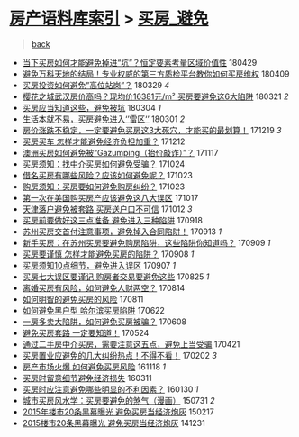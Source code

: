 [房产语料库索引](../../README.md)  > [买房_避免](买房_避免.md)
====
> [back](../README.md)

- [当下买房如何才能避免掉进“坑”？恒定要素考量区域价值性](http://jkwz.applinzi.com/ittc/7097324320433112075.html#%E5%BD%93%E4%B8%8B%E4%B9%B0%E6%88%BF%E5%A6%82%E4%BD%95%E6%89%8D%E8%83%BD%E9%81%BF%E5%85%8D%E6%8E%89%E8%BF%9B%E2%80%9C%E5%9D%91%E2%80%9D%EF%BC%9F%E6%81%92%E5%AE%9A%E8%A6%81%E7%B4%A0%E8%80%83%E9%87%8F%E5%8C%BA%E5%9F%9F%E4%BB%B7%E5%80%BC%E6%80%A7) 180429  
- [避免万科天地的结局！专业权威的第三方质检平台教你如何买房维权](http://jkwz.applinzi.com/ittc/7089921142678881291.html#%E9%81%BF%E5%85%8D%E4%B8%87%E7%A7%91%E5%A4%A9%E5%9C%B0%E7%9A%84%E7%BB%93%E5%B1%80%EF%BC%81%E4%B8%93%E4%B8%9A%E6%9D%83%E5%A8%81%E7%9A%84%E7%AC%AC%E4%B8%89%E6%96%B9%E8%B4%A8%E6%A3%80%E5%B9%B3%E5%8F%B0%E6%95%99%E4%BD%A0%E5%A6%82%E4%BD%95%E4%B9%B0%E6%88%BF%E7%BB%B4%E6%9D%83) 180409  
- [买房投资如何避免”高位站岗”？](http://jkwz.applinzi.com/ittc/7085541863383893003.html#%E4%B9%B0%E6%88%BF%E6%8A%95%E8%B5%84%E5%A6%82%E4%BD%95%E9%81%BF%E5%85%8D%E2%80%9D%E9%AB%98%E4%BD%8D%E7%AB%99%E5%B2%97%E2%80%9D%EF%BC%9F) 180329 *4* 
- [樱花之城武汉房价高吗？现均价16381元/m² 买房要避免这6大陷阱](http://jkwz.applinzi.com/ittc/7082593359707505681.html#%E6%A8%B1%E8%8A%B1%E4%B9%8B%E5%9F%8E%E6%AD%A6%E6%B1%89%E6%88%BF%E4%BB%B7%E9%AB%98%E5%90%97%EF%BC%9F%E7%8E%B0%E5%9D%87%E4%BB%B716381%E5%85%83%2Fm%C2%B2+%E4%B9%B0%E6%88%BF%E8%A6%81%E9%81%BF%E5%85%8D%E8%BF%996%E5%A4%A7%E9%99%B7%E9%98%B1) 180321 *2* 
- [买房应当知道这些，避免被坑](http://jkwz.applinzi.com/ittc/7075503979763336208.html#%E4%B9%B0%E6%88%BF%E5%BA%94%E5%BD%93%E7%9F%A5%E9%81%93%E8%BF%99%E4%BA%9B%EF%BC%8C%E9%81%BF%E5%85%8D%E8%A2%AB%E5%9D%91) 180304 *1* 
- [生活本就不易，买房避免进入‘’雷区‘’](http://jkwz.applinzi.com/ittc/7075099748300489738.html#%E7%94%9F%E6%B4%BB%E6%9C%AC%E5%B0%B1%E4%B8%8D%E6%98%93%EF%BC%8C%E4%B9%B0%E6%88%BF%E9%81%BF%E5%85%8D%E8%BF%9B%E5%85%A5%E2%80%98%E2%80%99%E9%9B%B7%E5%8C%BA%E2%80%98%E2%80%99) 180301 *2* 
- [房价涨跌不稳定，一定要避免买房这3大死穴，才能买的最划算！](http://jkwz.applinzi.com/ittc/7048836522269213713.html#%E6%88%BF%E4%BB%B7%E6%B6%A8%E8%B7%8C%E4%B8%8D%E7%A8%B3%E5%AE%9A%EF%BC%8C%E4%B8%80%E5%AE%9A%E8%A6%81%E9%81%BF%E5%85%8D%E4%B9%B0%E6%88%BF%E8%BF%993%E5%A4%A7%E6%AD%BB%E7%A9%B4%EF%BC%8C%E6%89%8D%E8%83%BD%E4%B9%B0%E7%9A%84%E6%9C%80%E5%88%92%E7%AE%97%EF%BC%81) 171219 *3* 
- [买房买车 怎样才能避免经济负担加重？](http://jkwz.applinzi.com/ittc/7046257570036057105.html#%E4%B9%B0%E6%88%BF%E4%B9%B0%E8%BD%A6+%E6%80%8E%E6%A0%B7%E6%89%8D%E8%83%BD%E9%81%BF%E5%85%8D%E7%BB%8F%E6%B5%8E%E8%B4%9F%E6%8B%85%E5%8A%A0%E9%87%8D%EF%BC%9F) 171212  
- [澳洲买房如何避免被“Gazumping（抬价敲诈）”？](http://jkwz.applinzi.com/ittc/7036863379833095185.html#%E6%BE%B3%E6%B4%B2%E4%B9%B0%E6%88%BF%E5%A6%82%E4%BD%95%E9%81%BF%E5%85%8D%E8%A2%AB%E2%80%9CGazumping%EF%BC%88%E6%8A%AC%E4%BB%B7%E6%95%B2%E8%AF%88%EF%BC%89%E2%80%9D%EF%BC%9F) 171117  
- [买房须知：找中介买房如何避免受骗？](http://jkwz.applinzi.com/ittc/7027963491703587857.html#%E4%B9%B0%E6%88%BF%E9%A1%BB%E7%9F%A5%EF%BC%9A%E6%89%BE%E4%B8%AD%E4%BB%8B%E4%B9%B0%E6%88%BF%E5%A6%82%E4%BD%95%E9%81%BF%E5%85%8D%E5%8F%97%E9%AA%97%EF%BC%9F) 171024  
- [借名买房有哪些风险？应该如何避免呢？](http://jkwz.applinzi.com/ittc/7027597429589935121.html#%E5%80%9F%E5%90%8D%E4%B9%B0%E6%88%BF%E6%9C%89%E5%93%AA%E4%BA%9B%E9%A3%8E%E9%99%A9%EF%BC%9F%E5%BA%94%E8%AF%A5%E5%A6%82%E4%BD%95%E9%81%BF%E5%85%8D%E5%91%A2%EF%BC%9F) 171023  
- [购房须知：买房要如何避免购房纠纷？](http://jkwz.applinzi.com/ittc/7027583633760715793.html#%E8%B4%AD%E6%88%BF%E9%A1%BB%E7%9F%A5%EF%BC%9A%E4%B9%B0%E6%88%BF%E8%A6%81%E5%A6%82%E4%BD%95%E9%81%BF%E5%85%8D%E8%B4%AD%E6%88%BF%E7%BA%A0%E7%BA%B7%EF%BC%9F) 171023  
- [第一次在美国购买房产应该避免这八大误区](http://jkwz.applinzi.com/ittc/7025410815547671568.html#%E7%AC%AC%E4%B8%80%E6%AC%A1%E5%9C%A8%E7%BE%8E%E5%9B%BD%E8%B4%AD%E4%B9%B0%E6%88%BF%E4%BA%A7%E5%BA%94%E8%AF%A5%E9%81%BF%E5%85%8D%E8%BF%99%E5%85%AB%E5%A4%A7%E8%AF%AF%E5%8C%BA) 171017  
- [天津落户避免被套路 买房送户口不可信](http://jkwz.applinzi.com/ittc/7023602427138409488.html#%E5%A4%A9%E6%B4%A5%E8%90%BD%E6%88%B7%E9%81%BF%E5%85%8D%E8%A2%AB%E5%A5%97%E8%B7%AF+%E4%B9%B0%E6%88%BF%E9%80%81%E6%88%B7%E5%8F%A3%E4%B8%8D%E5%8F%AF%E4%BF%A1) 171012 *3* 
- [买房前要做好这三点准备 避免进入三种陷阱](http://jkwz.applinzi.com/ittc/7014583523976152081.html#%E4%B9%B0%E6%88%BF%E5%89%8D%E8%A6%81%E5%81%9A%E5%A5%BD%E8%BF%99%E4%B8%89%E7%82%B9%E5%87%86%E5%A4%87+%E9%81%BF%E5%85%8D%E8%BF%9B%E5%85%A5%E4%B8%89%E7%A7%8D%E9%99%B7%E9%98%B1) 170918  
- [苏州买房交首付注意事项，避免掉入合同陷阱！](http://jkwz.applinzi.com/ittc/7012872855661052944.html#%E8%8B%8F%E5%B7%9E%E4%B9%B0%E6%88%BF%E4%BA%A4%E9%A6%96%E4%BB%98%E6%B3%A8%E6%84%8F%E4%BA%8B%E9%A1%B9%EF%BC%8C%E9%81%BF%E5%85%8D%E6%8E%89%E5%85%A5%E5%90%88%E5%90%8C%E9%99%B7%E9%98%B1%EF%BC%81) 170913 *1* 
- [新手买房：在苏州买房要避免购房陷阱，这些陷阱你知道吗？](http://jkwz.applinzi.com/ittc/7011371397107155984.html#%E6%96%B0%E6%89%8B%E4%B9%B0%E6%88%BF%EF%BC%9A%E5%9C%A8%E8%8B%8F%E5%B7%9E%E4%B9%B0%E6%88%BF%E8%A6%81%E9%81%BF%E5%85%8D%E8%B4%AD%E6%88%BF%E9%99%B7%E9%98%B1%EF%BC%8C%E8%BF%99%E4%BA%9B%E9%99%B7%E9%98%B1%E4%BD%A0%E7%9F%A5%E9%81%93%E5%90%97%EF%BC%9F) 170909 *1* 
- [买房要谨慎 怎样才能避免买房的陷阱？](http://jkwz.applinzi.com/ittc/7010900033367704592.html#%E4%B9%B0%E6%88%BF%E8%A6%81%E8%B0%A8%E6%85%8E+%E6%80%8E%E6%A0%B7%E6%89%8D%E8%83%BD%E9%81%BF%E5%85%8D%E4%B9%B0%E6%88%BF%E7%9A%84%E9%99%B7%E9%98%B1%EF%BC%9F) 170908 *1* 
- [买房须知10点细节，避免进入误区](http://jkwz.applinzi.com/ittc/7010624658507039760.html#%E4%B9%B0%E6%88%BF%E9%A1%BB%E7%9F%A510%E7%82%B9%E7%BB%86%E8%8A%82%EF%BC%8C%E9%81%BF%E5%85%8D%E8%BF%9B%E5%85%A5%E8%AF%AF%E5%8C%BA) 170907 *1* 
- [买房七大误区要谨记 购房者交易要避免这些](http://jkwz.applinzi.com/ittc/7005780130310652945.html#%E4%B9%B0%E6%88%BF%E4%B8%83%E5%A4%A7%E8%AF%AF%E5%8C%BA%E8%A6%81%E8%B0%A8%E8%AE%B0+%E8%B4%AD%E6%88%BF%E8%80%85%E4%BA%A4%E6%98%93%E8%A6%81%E9%81%BF%E5%85%8D%E8%BF%99%E4%BA%9B) 170825 *1* 
- [离婚买房有风险，如何避免人财两空？](http://jkwz.applinzi.com/ittc/7001787409690526736.html#%E7%A6%BB%E5%A9%9A%E4%B9%B0%E6%88%BF%E6%9C%89%E9%A3%8E%E9%99%A9%EF%BC%8C%E5%A6%82%E4%BD%95%E9%81%BF%E5%85%8D%E4%BA%BA%E8%B4%A2%E4%B8%A4%E7%A9%BA%EF%BC%9F) 170814  
- [如何明智的避免买房的风险](http://jkwz.applinzi.com/ittc/7000662614416557072.html#%E5%A6%82%E4%BD%95%E6%98%8E%E6%99%BA%E7%9A%84%E9%81%BF%E5%85%8D%E4%B9%B0%E6%88%BF%E7%9A%84%E9%A3%8E%E9%99%A9) 170811  
- [如何避免黑户型 哈尔滨买房陷阱](http://jkwz.applinzi.com/ittc/6981961579028284421.html#%E5%A6%82%E4%BD%95%E9%81%BF%E5%85%8D%E9%BB%91%E6%88%B7%E5%9E%8B+%E5%93%88%E5%B0%94%E6%BB%A8%E4%B9%B0%E6%88%BF%E9%99%B7%E9%98%B1) 170622  
- [一房多卖大陷阱，如何避免买房被骗？](http://jkwz.applinzi.com/ittc/6976738696052081669.html#%E4%B8%80%E6%88%BF%E5%A4%9A%E5%8D%96%E5%A4%A7%E9%99%B7%E9%98%B1%EF%BC%8C%E5%A6%82%E4%BD%95%E9%81%BF%E5%85%8D%E4%B9%B0%E6%88%BF%E8%A2%AB%E9%AA%97%EF%BC%9F) 170608  
- [避免买房套路 一定要知道！](http://jkwz.applinzi.com/ittc/6971168924476376068.html#%E9%81%BF%E5%85%8D%E4%B9%B0%E6%88%BF%E5%A5%97%E8%B7%AF+%E4%B8%80%E5%AE%9A%E8%A6%81%E7%9F%A5%E9%81%93%EF%BC%81) 170524  
- [通过二手房中介买房，需要注意这五点，避免上当受骗](http://jkwz.applinzi.com/ittc/6959017129192981509.html#%E9%80%9A%E8%BF%87%E4%BA%8C%E6%89%8B%E6%88%BF%E4%B8%AD%E4%BB%8B%E4%B9%B0%E6%88%BF%EF%BC%8C%E9%9C%80%E8%A6%81%E6%B3%A8%E6%84%8F%E8%BF%99%E4%BA%94%E7%82%B9%EF%BC%8C%E9%81%BF%E5%85%8D%E4%B8%8A%E5%BD%93%E5%8F%97%E9%AA%97) 170421  
- [买房置业应避免的几大纠纷热点！不得不看！](http://jkwz.applinzi.com/ittc/6930067738038109189.html#%E4%B9%B0%E6%88%BF%E7%BD%AE%E4%B8%9A%E5%BA%94%E9%81%BF%E5%85%8D%E7%9A%84%E5%87%A0%E5%A4%A7%E7%BA%A0%E7%BA%B7%E7%83%AD%E7%82%B9%EF%BC%81%E4%B8%8D%E5%BE%97%E4%B8%8D%E7%9C%8B%EF%BC%81) 170202 *3* 
- [房产市场火爆 如何避免买房风险](http://jkwz.applinzi.com/ittc/6901764347923006469.html#%E6%88%BF%E4%BA%A7%E5%B8%82%E5%9C%BA%E7%81%AB%E7%88%86+%E5%A6%82%E4%BD%95%E9%81%BF%E5%85%8D%E4%B9%B0%E6%88%BF%E9%A3%8E%E9%99%A9) 161118 *1* 
- [买房时留意细节避免经济损失](http://jkwz.applinzi.com/ittc/6808200958748132356.html#%E4%B9%B0%E6%88%BF%E6%97%B6%E7%95%99%E6%84%8F%E7%BB%86%E8%8A%82%E9%81%BF%E5%85%8D%E7%BB%8F%E6%B5%8E%E6%8D%9F%E5%A4%B1) 160311  
- [买房时应注意避免哪些明显的不利因素？](http://jkwz.applinzi.com/ittc/6792742299926791172.html#%E4%B9%B0%E6%88%BF%E6%97%B6%E5%BA%94%E6%B3%A8%E6%84%8F%E9%81%BF%E5%85%8D%E5%93%AA%E4%BA%9B%E6%98%8E%E6%98%BE%E7%9A%84%E4%B8%8D%E5%88%A9%E5%9B%A0%E7%B4%A0%EF%BC%9F) 160130 *1* 
- [城市买房风水学：买房要避免的煞气（漫画）](http://jkwz.applinzi.com/ittc/547650615491407890.html#%E5%9F%8E%E5%B8%82%E4%B9%B0%E6%88%BF%E9%A3%8E%E6%B0%B4%E5%AD%A6%EF%BC%9A%E4%B9%B0%E6%88%BF%E8%A6%81%E9%81%BF%E5%85%8D%E7%9A%84%E7%85%9E%E6%B0%94%EF%BC%88%E6%BC%AB%E7%94%BB%EF%BC%89) 150731 *2* 
- [2015年楼市20条黑幕曝光 避免买房当经济炮灰](http://jkwz.applinzi.com/ittc/547650611390813146.html#2015%E5%B9%B4%E6%A5%BC%E5%B8%8220%E6%9D%A1%E9%BB%91%E5%B9%95%E6%9B%9D%E5%85%89+%E9%81%BF%E5%85%8D%E4%B9%B0%E6%88%BF%E5%BD%93%E7%BB%8F%E6%B5%8E%E7%82%AE%E7%81%B0) 150217  
- [2015楼市20条黑幕曝光 避免买房当经济炮灰](http://jkwz.applinzi.com/ittc/547650611384532088.html#2015%E6%A5%BC%E5%B8%8220%E6%9D%A1%E9%BB%91%E5%B9%95%E6%9B%9D%E5%85%89+%E9%81%BF%E5%85%8D%E4%B9%B0%E6%88%BF%E5%BD%93%E7%BB%8F%E6%B5%8E%E7%82%AE%E7%81%B0) 141231  
